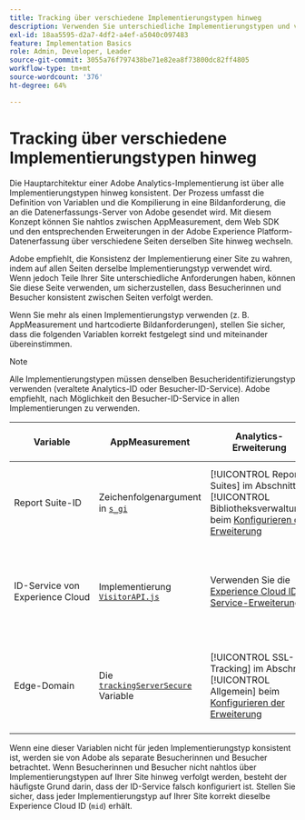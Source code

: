 ```yaml
---
title: Tracking über verschiedene Implementierungstypen hinweg
description: Verwenden Sie unterschiedliche Implementierungstypen und verfolgen Sie Besucher nahtlos zwischen ihnen.
exl-id: 18aa5595-d2a7-4df2-a4ef-a5040c097483
feature: Implementation Basics
role: Admin, Developer, Leader
source-git-commit: 3055a76f797438be71e82ea8f73800dc82ff4805
workflow-type: tm+mt
source-wordcount: '376'
ht-degree: 64%

---
```


# Tracking über verschiedene Implementierungstypen hinweg

Die Hauptarchitektur einer Adobe Analytics-Implementierung ist über alle Implementierungstypen hinweg konsistent. Der Prozess umfasst die Definition von Variablen und die Kompilierung in eine Bildanforderung, die an die Datenerfassungs-Server von Adobe gesendet wird. Mit diesem Konzept können Sie nahtlos zwischen AppMeasurement, dem Web SDK und den entsprechenden Erweiterungen in der Adobe Experience Platform-Datenerfassung über verschiedene Seiten derselben Site hinweg wechseln.

Adobe empfiehlt, die Konsistenz der Implementierung einer Site zu wahren, indem auf allen Seiten derselbe Implementierungstyp verwendet wird. Wenn jedoch Teile Ihrer Site unterschiedliche Anforderungen haben, können Sie diese Seite verwenden, um sicherzustellen, dass Besucherinnen und Besucher konsistent zwischen Seiten verfolgt werden.

Wenn Sie mehr als einen Implementierungstyp verwenden (z. B. AppMeasurement und hartcodierte Bildanforderungen), stellen Sie sicher, dass die folgenden Variablen korrekt festgelegt sind und miteinander übereinstimmen.

>[!NOTE]
>
>Alle Implementierungstypen müssen denselben Besucheridentifizierungstyp verwenden (veraltete Analytics-ID oder Besucher-ID-Service). Adobe empfiehlt, nach Möglichkeit den Besucher-ID-Service in allen Implementierungen zu verwenden.

| Variable | AppMeasurement | Analytics-Erweiterung | Web SDK (Legierung) | Web SDK-Tag-Erweiterung | Fest programmierte Bildanforderung |
| --- | --- | --- | --- | --- | --- |
| Report Suite-ID | Zeichenfolgenargument in [`s_gi`](../vars/functions/s-gi.md) | [!UICONTROL Report Suites] im Abschnitt [!UICONTROL Bibliotheksverwaltung] beim [Konfigurieren der Erweiterung](https://experienceleague.adobe.com/docs/experience-platform/tags/extensions/adobe/analytics/overview.html?lang=de) | Hinzufügen von Adobe Analytics als Dienst beim [Konfigurieren eines Datenstroms](https://experienceleague.adobe.com/docs/experience-platform/edge/datastreams/configure.html?lang=de) | Hinzufügen von Adobe Analytics als Dienst beim [Konfigurieren eines Datenstroms](https://experienceleague.adobe.com/docs/experience-platform/edge/datastreams/configure.html?lang=de) | Teil des `pathname` der URL (nach `/b/ss/`) |
| ID-Service von Experience Cloud | Implementierung [`VisitorAPI.js`](appmeasurement.md) | Verwenden Sie die [Experience Cloud ID Service-Erweiterung](analytics-extension.md) | [Nativ enthalten](alloy.md) | [Nativ enthalten](web-sdk-extension.md) | Führen Sie einen [separaten Aufruf an den ID-Service](https://experienceleague.adobe.com/docs/id-service/using/implementation/direct-integration.html?lang=de) aus, um die gewünschte ID abzurufen und die `mid` in die Abfragezeichenfolge aufzunehmen |
| Edge-Domain | Die [`trackingServerSecure`](../vars/config-vars/trackingserversecure.md) Variable | [!UICONTROL SSL-Tracking] im Abschnitt [!UICONTROL Allgemein] beim [Konfigurieren der Erweiterung](https://experienceleague.adobe.com/docs/experience-platform/tags/extensions/adobe/analytics/overview.html?lang=de) | Die Eigenschaft `edgeDomain` beim [Konfigurieren des Web-SDK](https://experienceleague.adobe.com/docs/experience-platform/edge/fundamentals/configuring-the-sdk.html?lang=de) | Das Feld [!UICONTROL Edge Domain] beim [Konfigurieren der Erweiterung](https://experienceleague.adobe.com/docs/experience-platform/edge/extension/web-sdk-extension-configuration.html?lang=de) | Der `hostname` der Bildanfrage-URL |

Wenn eine dieser Variablen nicht für jeden Implementierungstyp konsistent ist, werden sie von Adobe als separate Besucherinnen und Besucher betrachtet. Wenn Besucherinnen und Besucher nicht nahtlos über Implementierungstypen auf Ihrer Site hinweg verfolgt werden, besteht der häufigste Grund darin, dass der ID-Service falsch konfiguriert ist. Stellen Sie sicher, dass jeder Implementierungstyp auf Ihrer Site korrekt dieselbe Experience Cloud ID (`mid`) erhält.
